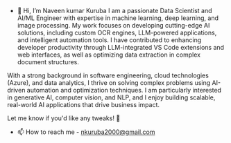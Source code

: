 - 👋 Hi, I’m Naveen kumar Kuruba
I am a passionate Data Scientist and AI/ML Engineer with expertise in machine learning, deep learning, and image processing. My work focuses on developing cutting-edge AI solutions, including custom OCR engines, LLM-powered applications, and intelligent automation tools. I have contributed to enhancing developer productivity through LLM-integrated VS Code extensions and web interfaces, as well as optimizing data extraction in complex document structures.

With a strong background in software engineering, cloud technologies (Azure), and data analytics, I thrive on solving complex problems using AI-driven automation and optimization techniques. I am particularly interested in generative AI, computer vision, and NLP, and I enjoy building scalable, real-world AI applications that drive business impact.

Let me know if you'd like any tweaks! 🚀

- 📫 How to reach me - nkuruba2000@gmail.com

